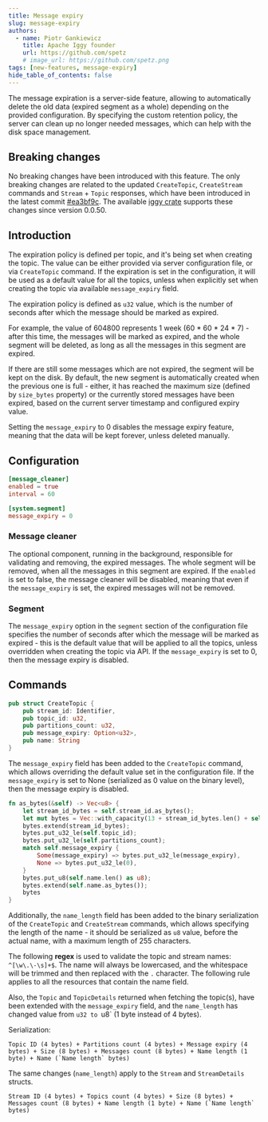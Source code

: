 ```yaml
---
title: Message expiry
slug: message-expiry
authors:
  - name: Piotr Gankiewicz
    title: Apache Iggy founder
    url: https://github.com/spetz
    # image_url: https://github.com/spetz.png
tags: [new-features, message-expiry]
hide_table_of_contents: false
---
```


The message expiration is a server-side feature, allowing to automatically delete the old data (expired segment as a whole) depending on the provided configuration. By specifying the custom retention policy, the server can clean up no longer needed messages, which can help with the disk space management.

<!--truncate-->

## Breaking changes

No breaking changes have been introduced with this feature. The only breaking changes are related to the updated `CreateTopic`, `CreateStream` commands and `Stream` + `Topic` responses, which have been introduced in the latest commit [#ea3bf9c](https://github.com/apache/iggy/commit/ea3bf9c16dd5f93e1c80c140e9e1d14cfa70f570). The available [iggy crate](https://crates.io/crates/iggy) supports these changes since version 0.0.50.

## Introduction

The expiration policy is defined per topic, and it's being set when creating the topic. The value can be either provided via server configuration file, or via `CreateTopic` command. If the expiration is set in the configuration, it will be used as a default value for all the topics, unless when explicitly set when creating the topic via available `message_expiry` field.

The expiration policy is defined as `u32` value, which is the number of seconds after which the message should be marked as expired.

For example, the value of 604800 represents 1 week (60 \* 60 \* 24 \* 7) - after this time, the messages will be marked as expired, and the whole segment will be deleted, as long as all the messages in this segment are expired.

If there are still some messages which are not expired, the segment will be kept on the disk. By default, the new segment is automatically created when the previous one is full - either, it has reached the maximum size (defined by `size_bytes` property) or the currently stored messages have been expired, based on the current server timestamp and configured expiry value.

Setting the `message_expiry` to 0 disables the message expiry feature, meaning that the data will be kept forever, unless deleted manually.

## Configuration

```toml
[message_cleaner]
enabled = true
interval = 60

[system.segment]
message_expiry = 0
```

### Message cleaner

The optional component, running in the background, responsible for validating and removing, the expired messages. The whole segment will be removed, when all the messages in this segment are expired. If the `enabled` is set to false, the message cleaner will be disabled, meaning that even if the `message_expiry` is set, the expired messages will not be removed.

### Segment

The `message_expiry` option in the `segment` section of the configuration file specifies the number of seconds after which the message will be marked as expired - this is the default value that will be applied to all the topics, unless overridden when creating the topic via API. If the `message_expiry` is set to 0, then the message expiry is disabled.


## Commands

```rust
pub struct CreateTopic {
    pub stream_id: Identifier,
    pub topic_id: u32,
    pub partitions_count: u32,
    pub message_expiry: Option<u32>,
    pub name: String
}
```

The `message_expiry` field has been added to the `CreateTopic` command, which allows overriding the default value set in the configuration file. If the `message_expiry` is set to None (serialized as 0 value on the binary level), then the message expiry is disabled.

```rust
fn as_bytes(&self) -> Vec<u8> {
    let stream_id_bytes = self.stream_id.as_bytes();
    let mut bytes = Vec::with_capacity(13 + stream_id_bytes.len() + self.name.len());
    bytes.extend(stream_id_bytes);
    bytes.put_u32_le(self.topic_id);
    bytes.put_u32_le(self.partitions_count);
    match self.message_expiry {
        Some(message_expiry) => bytes.put_u32_le(message_expiry),
        None => bytes.put_u32_le(0),
    }
    bytes.put_u8(self.name.len() as u8);
    bytes.extend(self.name.as_bytes());
    bytes
}
```


Additionally, the `name_length` field has been added to the binary serialization of the `CreateTopic` and `CreateStream` commands, which allows specifying the length of the name - it should be serialized as `u8` value, before the actual name, with a maximum length of 255 characters.

The following **regex** is used to validate the topic and stream names: `^[\w\.\-\s]+$`. The name will always be lowercased, and the whitespace will be trimmed and then replaced with the `.` character. The following rule applies to all the resources that contain the name field.

Also, the `Topic` and `TopicDetails` returned when fetching the topic(s), have been extended with the `message_expiry` field, and the `name_length` has changed value from `u32 to `u8` (1 byte instead of 4 bytes).

Serialization:

```
Topic ID (4 bytes) + Partitions count (4 bytes) + Message expiry (4 bytes) + Size (8 bytes) + Messages count (8 bytes) + Name length (1 byte) + Name (`Name length` bytes)
```

The same changes (`name_length`) apply to the `Stream` and `StreamDetails` structs.

```
Stream ID (4 bytes) + Topics count (4 bytes) + Size (8 bytes) + Messages count (8 bytes) + Name length (1 byte) + Name (`Name length` bytes)
```
